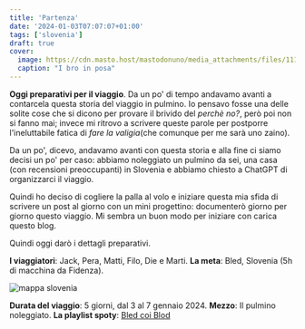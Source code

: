 ```yaml
---
title: 'Partenza'
date: '2024-01-03T07:07:07+01:00'
tags: ['slovenia']
draft: true
cover:
  image: https://cdn.masto.host/mastodonuno/media_attachments/files/111/721/480/571/537/490/small/89e9b7253061b14b.jpg
  caption: "I bro in posa"
---
```


**Oggi preparativi per il viaggio**. Da un po' di tempo andavamo avanti a contarcela questa storia del viaggio in pulmino. Io pensavo fosse una delle solite cose che si dicono per provare il brivido del *perchè no?*, però poi non si fanno mai; invece mi ritrovo a scrivere queste parole per postporre l'ineluttabile fatica di *fare la valigia*(che comunque per me sarà uno zaino).

Da un po', dicevo, andavamo avanti con questa storia e alla fine ci siamo decisi un po' per caso: abbiamo noleggiato un pulmino da sei, una casa (con recensioni preoccupanti) in Slovenia e abbiamo chiesto a ChatGPT di organizzarci il viaggio.

Quindi ho deciso di cogliere la palla al volo e iniziare questa mia sfida di scrivere un post al giorno con un mini progettino: documenterò giorno per giorno questo viaggio. Mi sembra un buon modo per iniziare con carica questo blog.

Quindi oggi darò i dettagli preparativi.

**I viaggiatori**: Jack, Pera, Matti, Filo, Die e Marti.
**La meta**: Bled, Slovenia (5h di macchina da Fidenza).

![mappa slovenia](https://finestayslovenia.com/wp-content/uploads/2017/02/slovenia-map-bled.jpg)

**Durata del viaggio**: 5 giorni, dal 3 al 7 gennaio 2024.
**Mezzo**: Il pulmino noleggiato.
**La playlist spoty**: [Bled coi Blod](https://open.spotify.com/playlist/3CFekjfRrn2c5q1QKshjZq?si=7edca469ea864848)
